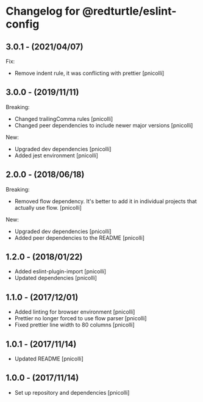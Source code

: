 # Changelog for @redturtle/eslint-config

## 3.0.1 - (2021/04/07)

Fix:

- Remove indent rule, it was conflicting with prettier [pnicolli]

## 3.0.0 - (2019/11/11)

Breaking:

- Changed trailingComma rules [pnicolli]
- Changed peer dependencies to include newer major versions [pnicolli]

New:

- Upgraded dev dependencies [pnicolli]
- Added jest environment [pnicolli]

## 2.0.0 - (2018/06/18)

Breaking:

- Removed flow dependency. It's better to add it in individual projects that actually use flow. [pnicolli]

New:

- Upgraded dev dependencies [pnicolli]
- Added peer dependencies to the README [pnicolli]

## 1.2.0 - (2018/01/22)

- Added eslint-plugin-import [pnicolli]
- Updated dependencies [pnicolli]

## 1.1.0 - (2017/12/01)

- Added linting for browser environment [pnicolli]
- Prettier no longer forced to use flow parser [pnicolli]
- Fixed prettier line width to 80 columns [pnicolli]

## 1.0.1 - (2017/11/14)

- Updated README [pnicolli]

## 1.0.0 - (2017/11/14)

- Set up repository and dependencies [pnicolli]
